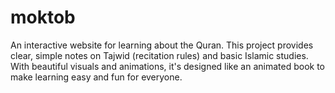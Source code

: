 # moktob
An interactive website for learning about the Quran. This project provides clear, simple notes on Tajwid (recitation rules) and basic Islamic studies. With beautiful visuals and animations, it's designed like an animated book to make learning easy and fun for everyone.
